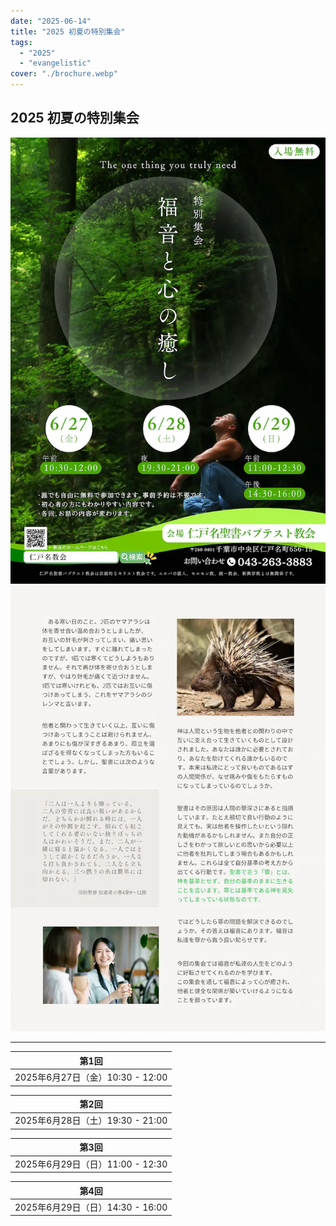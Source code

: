 ```yaml
---
date: "2025-06-14"
title: "2025 初夏の特別集会"
tags:
  - "2025"
  - "evangelistic"
cover: "./brochure.webp"
---
```


## 2025 初夏の特別集会

![](./brochure.webp)
![](./brochure-back.webp)

---

| 第1回 |
| ------------------------------ |
| 2025年6月27日（金）10:30 - 12:00 |

| 第2回 |
| ------------------------------ |
| 2025年6月28日（土）19:30 - 21:00 |

| 第3回 |
| ------------------------------ |
| 2025年6月29日（日）11:00 - 12:30 |

| 第4回 |
| ------------------------------ |
| 2025年6月29日（日）14:30 - 16:00 |

